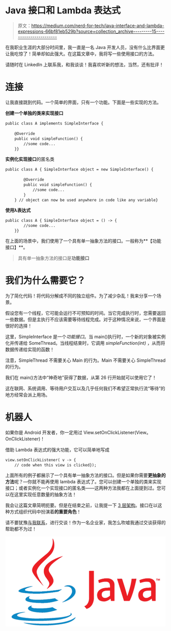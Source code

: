 # Java 接口和 Lambda 表达式

> 原文：<https://medium.com/nerd-for-tech/java-interface-and-lambda-expressions-66bf81eb529b?source=collection_archive---------15----------------------->

在我职业生涯的大部分时间里，我一直是一名 Java 开发人员，没有什么比界面更让我吃惊了！简单却如此强大。在这篇文章中，我将写一些使用接口的方法。

请随时在 LinkedIn 上联系我，和我谈谈！我喜欢听新的想法，当然，还有批评！

# 连接

让我直接跳到代码。一个简单的界面，只有一个功能。下面是一些实现的方法。

**创建一个单独的类来实现接口**

```
public class A implements SimpleInterface {

    @Override
    public void simpleFunction() {
        //some code...
    }}
```

**实例化实现接口**的匿名类

```
public class A { SimpleInterface object = new SimpleInterface() {

        @Override
        public void simpleFunction() {
            //some code...
        } 
    } // object can now be used anywhere in code like any variable}
```

**使用λ表达式**

```
public class A { SimpleInterface object = () -> {
        //some code...
    }}
```

在上面的场景中，我们使用了一个具有单一抽象方法的接口。一般称为**【功能接口】**。

> 具有单一抽象方法的接口是**功能接口**

# 我们为什么需要它？

为了简化代码！将代码分解成不同的独立组件。为了减少杂乱！我来分享一个场景。

假设您有一个线程，它可能会运行不可预知的时间。当它完成执行时，您需要返回一些数据。但是主执行不应该需要等待线程完成。对于这种情况来说，一个界面是很好的选择！

这里，SimpleInterface 是一个*功能接口*。当 main()执行时，一个新的对象被实例化并传递给 SomeThread。当线程结束时，它调用 *simpleFunction(int)* ，从而将数据传递给实现的函数！

注意，SimpleThread 不需要关心 Main 的行为。Main 不需要关心 SimpleThread 的行为。

我们在 main()方法中“神奇地”获得了数据，从第 26 行开始就可以使用它了！

这在联网、系统调用、等待用户交互以及几乎任何我们不希望正常执行流“等待”的地方经常会派上用场。

# 机器人

如果你是 Android 开发者，你一定用过 View.setOnClickListener(View。OnClickListener)！

借助 Lambda 表达式的强大功能，它可以简单地写成

```
view.setOnClickListener( v -> {
    // code when this view is clicked});
```

上面所有的例子都展示了一个具有单一抽象方法的接口。但是如果你需要**更抽象的方法**呢？—你就不能再使用 lambda 表达式了。您可以创建一个单独的类来实现接口；或者实例化一个实现接口的匿名类——这两种方法我都在上面提到过。您可以在这里实现任意数量的抽象方法！

我会让这篇文章简明扼要。但是在结束之前，让我提一下 [3 层架构](https://searchsoftwarequality.techtarget.com/definition/3-tier-application)。接口在以这种方式组织代码中扮演着**的重要角色**！

请不要犹豫[与我联系](https://www.linkedin.com/in/sayantapadar/)，进行交谈！作为一名企业家，我怎么吹嘘我通过交谈获得的帮助都不为过！

![](img/3774dbd1d2e434b2f7baa23994dfee93.png)